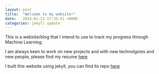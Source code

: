```yaml
---
layout: post
title:  "Welcome to my website!"
date:   2024-01-23 17:35:51 +0000
categories: jekyll update
---
```


This is a website/blog that I intend to use to track my progress through Machine Learning. 

I am always keen to work on new projects and with new technolgoies and new people, please find my resume [here](docs/assets/Bence_Csiba_resume.pdf)

I built this website using jekyll, you can find its repo [here](https://github.com/bencecsiba/bencecsiba.github.io/)